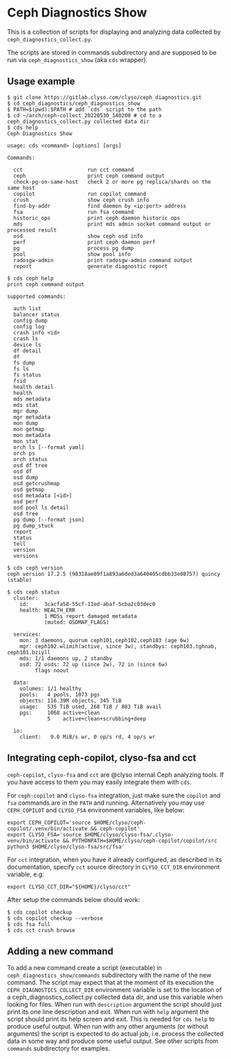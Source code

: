 # Ceph Diagnostics Show

This is a collection of scripts for displaying and analyzing data
collected by `ceph_diagnostics_collect.py`.

The scripts are stored in commands subdirectory and are supposed to be
run via `ceph_diagnostics_show` (aka `cds` wrapper).

## Usage example

```
$ git clone https://gitlab.clyso.com/clyso/ceph_diagnostics.git
$ cd ceph_diagnostics/ceph_diagnostics_show
$ PATH=$(pwd):$PATH # add `cds` script to the path
$ cd ~/arch/ceph-collect_20220530_140200 # cd to a ceph_diagnostics_collect.py collected data dir
$ cds help
Ceph Diagnostics Show

usage: cds <command> [options] [args]

Commands:

  cct                     run cct command
  ceph                    print ceph command output
  check-pg-on-same-host   check 2 or more pg replica/shards on the same host
  copilot                 run copilot command
  crush                   show ceph crush info
  find-by-addr            find daemon by <ip:port> address
  fsa                     run fsa command
  historic_ops            print ceph daemon historic ops
  mds                     print mds admin socket command output or processed result
  osd                     show ceph osd info
  perf                    print ceph daemon perf
  pg                      process pg dump
  pool                    show pool info
  radosgw-admin           print radosgw-admin command output
  report                  generate diagnostic report

$ cds ceph help
print ceph command output

supported commands:

  auth list
  balancer status
  config dump
  config log
  crash info <id>
  crash ls
  device ls
  df detail
  df
  fs dump
  fs ls
  fs status
  fsid
  health detail
  health
  mds metadata
  mds stat
  mgr dump
  mgr metadata
  mon dump
  mon getmap
  mon metadata
  mon stat
  orch ls [--format yaml]
  orch ps
  orch status
  osd df tree
  osd df
  osd dump
  osd getcrushmap
  osd getmap
  osd metadata [<id>]
  osd perf
  osd pool ls detail
  osd tree
  pg dump [--format json]
  pg dump_stuck
  report
  status
  tell
  version
  versions

$ cds ceph version
ceph version 17.2.5 (98318ae89f1a893a6ded3a640405cdbb33e08757) quincy (stable)

$ cds ceph status 
  cluster:
    id:     3cacfa58-55cf-11ed-abaf-5cba2c03dec0
    health: HEALTH_ERR
            1 MDSs report damaged metadata
            (muted: OSDMAP_FLAGS)
 
  services:
    mon: 3 daemons, quorum ceph101,ceph102,ceph103 (age 6w)
    mgr: ceph102.wlimih(active, since 3w), standbys: ceph103.tghnab, ceph101.bziyll
    mds: 1/1 daemons up, 2 standby
    osd: 72 osds: 72 up (since 2w), 72 in (since 6w)
         flags noout
 
  data:
    volumes: 1/1 healthy
    pools:   4 pools, 1073 pgs
    objects: 116.39M objects, 345 TiB
    usage:   535 TiB used, 268 TiB / 803 TiB avail
    pgs:     1068 active+clean
             5    active+clean+scrubbing+deep
 
  io:
    client:   9.0 MiB/s wr, 0 op/s rd, 4 op/s wr
``` 

## Integrating ceph-copilot, clyso-fsa and cct

`ceph-copilot`, `clyso-fsa` and `cct` are @clyso internal Ceph analyzing tools.
If you have access to them you may easily integrate them with `cds`.

For `ceph-copilot` and `clyso-fsa` integration, just make sure the `copilot`
and `fsa` commands are in the `PATH` and running. Alternatively you may use
`CEPH_COPILOT` and `CLYSO_FSA` environment variables, like below:

```
export CEPH_COPILOT='source $HOME/clyso/ceph-copilot/.venv/bin/activate && ceph-copilot'
export CLYSO_FSA='source $HOME/clyso/clyso-fsa/.clyso-venv/bin/activate && PYTHONPATH=$HOME/clyso/ceph-copilot/copilot/src python3 $HOME/clyso/clyso-fsa/src/fsa'
```

For `cct` integration, when you have it already configured, as described in its
documentation, specify `cct` source directory in `CLYSO_CCT_DIR` environment
variable, e.g:

```
export CLYSO_CCT_DIR="${HOME}/clyso/cct"
```

After setup the commands below should work:

```
$ cds copilot checkup
$ cds copilot checkup --verbose
$ cds fsa full
$ cds cct crush browse
```

## Adding a new command

To add a new command create a script (executable) in
`ceph_diagnostics_show/commands` subdirectory with the name of the new
command. The script may expect that at the moment of its execution the
`CEPH_DIAGNOSTICS_COLLECT_DIR` environment variable is set to the
location of a ceph_diagnostics_collect.py collected data dir, and use
this variable when looking for files. When run with `description`
argument the script should just print its one line description and
exit. When run with `help` argument the script should print its help
screen and exit. This is needed for `cds help` to produce useful
output. When run with any other arguments (or without arguments) the
script is expected to do actual job, i.e. process the collected data
in some way and produce some useful output. See other scripts from
`commands` subdirectory for examples.